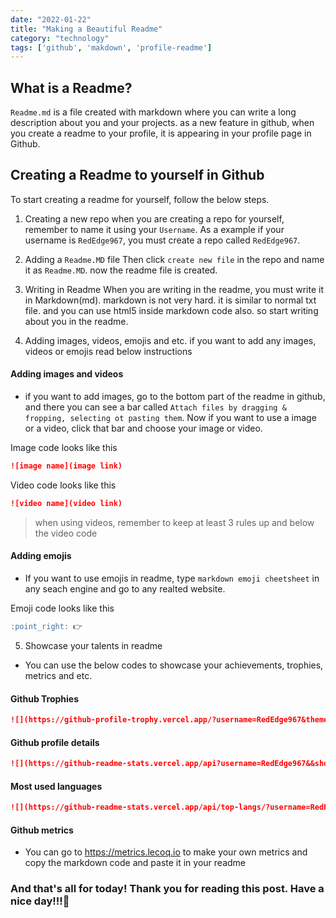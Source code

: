 ```yaml
---
date: "2022-01-22"
title: "Making a Beautiful Readme"
category: "technology"
tags: ['github', 'makdown', 'profile-readme']
---
```


## What is a Readme?
`Readme.md` is a file created with markdown where you can write a long description about you and your projects. as a new feature in github,
when you create a readme to your profile, it is appearing in your profile page in Github.

## Creating a Readme to yourself in Github
To start creating a readme for yourself, follow the below steps.

1. Creating a new repo
when you are creating a repo for yourself, remember to name it using your `Username`. As a example if your username is `RedEdge967`, you must create a repo called `RedEdge967`.

2. Adding a `Readme.MD` file
Then click `create new file` in the repo and name it as `Readme.MD`. now the readme file is created.

3. Writing in Readme
When you are writing in the readme, you must write it in Markdown(md). markdown is not very hard. it is similar to normal txt file. and you can use html5 inside markdown code also. so start writing about you in the readme.

4. Adding images, videos, emojis and etc.
if you want to add any images, videos or emojis read below instructions

#### Adding images and videos
- if you want to add images, go to the bottom part of the readme in github, and there you can see a bar called `Attach files by dragging & fropping, selecting ot pasting them`. Now if you want to use a image or a video, click that bar and choose your image or video.

Image code looks like this
```markdown
![image name](image link)
```

Video code looks like this
```markdown
![video name](video link)
```

> when using videos, remember to keep at least 3 rules up and below the video code

#### Adding emojis
- If you want to use emojis in readme, type `markdown emoji cheetsheet` in any seach engine and go to any realted website.

Emoji code looks like this
```markdown
:point_right: 👉
```

5. Showcase your talents in readme
- You can use the below codes to showcase your achievements, trophies, metrics and etc.


#### Github Trophies
```markdown
![](https://github-profile-trophy.vercel.app/?username=RedEdge967&theme=radical)
```


#### Github profile details
```markdown
![](https://github-readme-stats.vercel.app/api?username=RedEdge967&&show_icons=true&theme=radical)
```


#### Most used languages
```markdown
![](https://github-readme-stats.vercel.app/api/top-langs/?username=RedEdge967&layout=compact&theme=radical)
```


#### Github metrics
- You can go to https://metrics.lecoq.io to make your own metrics and copy the markdown code and paste it in your readme


### And that's all for today! Thank you for reading this post. Have a nice day!!!👋
